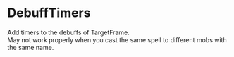 # DebuffTimers
Add timers to the debuffs of TargetFrame.  
May not work properly when you cast the same spell to different mobs with the same name.

